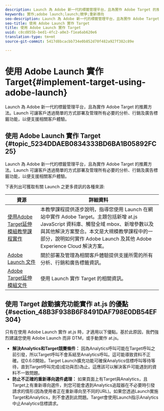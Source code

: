 ```yaml
---
description: Launch 為 Adobe 新一代的標籤管理平台，且為實作 Adobe Target 的推薦方法。Launch 可讓客戶透過簡單的方式部署及管理所有必要的分析、行銷及廣告標籤功能，以便支援相關客戶體驗。
keywords: 實作;adobe launch;launch;競爭;重新導向
seo-description: Launch 為 Adobe 新一代的標籤管理平台，且為實作 Adobe Target 的推薦方法。Launch 可讓客戶透過簡單的方式部署及管理所有必要的分析、行銷及廣告標籤功能，以便支援相關客戶體驗。
seo-title: 使用 Adobe Launch 實作 Target
title: 使用 Adobe Launch 實作 Target
uuid: c8cd855b-bed1-4fc2-a0e3-f1ea6ab620e6
translation-type: tm+mt
source-git-commit: 5417d8bcacbb734e0b852d70f482a927f382c89e

---
```



# 使用 Adobe Launch 實作 Target{#implement-target-using-adobe-launch}

Launch 為 Adobe 新一代的標籤管理平台，且為實作 Adobe Target 的推薦方法。Launch 可讓客戶透過簡單的方式部署及管理所有必要的分析、行銷及廣告標籤功能，以便支援相關客戶體驗。

## 使用 Adobe Launch 實作 Target {#topic_5234DDAEB0834333BD6BA1B05892FC25}

Launch 為 Adobe 新一代的標籤管理平台，且為實作 Adobe Target 的推薦方法。Launch 可讓客戶透過簡單的方式部署及管理所有必要的分析、行銷及廣告標籤功能，以便支援相關客戶體驗。

下表列出可獲取有關 Launch 之更多資訊的各種來源:

| 資源 | 詳細資料 |
|--- |--- |
| [使用Adobe Target延伸模組教學課程實作](https://docs.adobe.com/content/help/en/experience-cloud/implementing-in-websites-with-launch/implement-solutions/target.html) | 本教學課程提供逐步說明，指導您使用 Launch 在網站中實作 Adobe Target。主題包括新增 at.js JavaScript 資料庫、觸發全域 mbox、新增參數以及與其他解決方案整合。本文是大規模教學課程中的一部分，說明如何實作 Adobe Launch 及其他 Adobe Experience Cloud 解決方案。 |
| [Adobe Launch 文件](https://docs.adobelaunch.com/getting-started) | 關於部署及管理為相關客戶體驗提供支援所需的所有分析、行銷和廣告標籤資訊。 |
| [Adobe Target延伸模組文件](https://docs.adobelaunch.com/extension-reference/web/adobe-target-extension) | 使用 Launch 實作 Target 的相關資訊。 |

## 使用 Target 啟動擴充功能實作 at.js 的優點 {#section_48B3F938B6F8491DAF798E0DB54EF304}

只有在使用 Adobe Launch 實作 at.js 時，才適用以下優點。基於此原因，我們強烈建議您使用 Adobe Launch 而非 DTM，或手動實作 at.js。

* **解決Analytics和Target競賽條件：** 因為Analytics呼叫可能在Target呼叫之前引發，所以Target呼叫不會系結至Analytics呼叫。這可能導致資料不正確。從0.6.0開始，Target Launch擴充功能可確保Analytics信標呼叫等待等待，直到Target呼叫完成(成功與否)為止。這應該可以解決客戶可能遇到的資料不一致問題。
* **防止不正確的重新導向選件處理：** 如果頁面上有Target與Analytics，且Target上有重新導向選件，則您可能會遇到Analytics追蹤器在不必要時引發請求的情形(因為使用者正在重新導向至不同的URL)。如果您透過Launch實施Target和Analytics，則不會遇到此問題。Target會使用Launch指示Analytics中止Analytics信標請求。